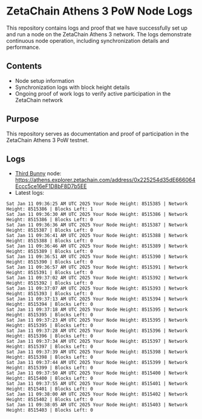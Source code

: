 # ZetaChain Athens 3 PoW Node Logs
This repository contains logs and proof that we have successfully set up and run a node on the ZetaChain Athens 3 network. The logs demonstrate continuous node operation, including synchronization details and performance.

## Contents
- Node setup information
- Synchronization logs with block height details
- Ongoing proof of work logs to verify active participation in the ZetaChain network

## Purpose
This repository serves as documentation and proof of participation in the ZetaChain Athens 3 PoW testnet.

## Logs

- [Third Bunny](https://thirdbunny.xyz/) node: https://athens.explorer.zetachain.com/address/0x225254d35dE666064Eccc5ce16eF1D8bF8D7b5EE
- Latest logs:
```
Sat Jan 11 09:36:25 AM UTC 2025 Your Node Height: 8515385 | Network Height: 8515386 | Blocks Left: 1
Sat Jan 11 09:36:30 AM UTC 2025 Your Node Height: 8515386 | Network Height: 8515386 | Blocks Left: 0
Sat Jan 11 09:36:36 AM UTC 2025 Your Node Height: 8515387 | Network Height: 8515387 | Blocks Left: 0
Sat Jan 11 09:36:41 AM UTC 2025 Your Node Height: 8515388 | Network Height: 8515388 | Blocks Left: 0
Sat Jan 11 09:36:46 AM UTC 2025 Your Node Height: 8515389 | Network Height: 8515389 | Blocks Left: 0
Sat Jan 11 09:36:51 AM UTC 2025 Your Node Height: 8515390 | Network Height: 8515390 | Blocks Left: 0
Sat Jan 11 09:36:57 AM UTC 2025 Your Node Height: 8515391 | Network Height: 8515391 | Blocks Left: 0
Sat Jan 11 09:37:02 AM UTC 2025 Your Node Height: 8515392 | Network Height: 8515392 | Blocks Left: 0
Sat Jan 11 09:37:07 AM UTC 2025 Your Node Height: 8515393 | Network Height: 8515393 | Blocks Left: 0
Sat Jan 11 09:37:13 AM UTC 2025 Your Node Height: 8515394 | Network Height: 8515394 | Blocks Left: 0
Sat Jan 11 09:37:18 AM UTC 2025 Your Node Height: 8515395 | Network Height: 8515395 | Blocks Left: 0
Sat Jan 11 09:37:23 AM UTC 2025 Your Node Height: 8515395 | Network Height: 8515395 | Blocks Left: 0
Sat Jan 11 09:37:28 AM UTC 2025 Your Node Height: 8515396 | Network Height: 8515396 | Blocks Left: 0
Sat Jan 11 09:37:34 AM UTC 2025 Your Node Height: 8515397 | Network Height: 8515397 | Blocks Left: 0
Sat Jan 11 09:37:39 AM UTC 2025 Your Node Height: 8515398 | Network Height: 8515398 | Blocks Left: 0
Sat Jan 11 09:37:44 AM UTC 2025 Your Node Height: 8515399 | Network Height: 8515399 | Blocks Left: 0
Sat Jan 11 09:37:50 AM UTC 2025 Your Node Height: 8515400 | Network Height: 8515400 | Blocks Left: 0
Sat Jan 11 09:37:55 AM UTC 2025 Your Node Height: 8515401 | Network Height: 8515401 | Blocks Left: 0
Sat Jan 11 09:38:00 AM UTC 2025 Your Node Height: 8515402 | Network Height: 8515402 | Blocks Left: 0
Sat Jan 11 09:38:05 AM UTC 2025 Your Node Height: 8515403 | Network Height: 8515403 | Blocks Left: 0
```
